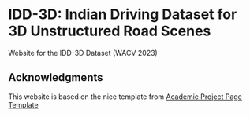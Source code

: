 # IDD-3D: Indian Driving Dataset for 3D Unstructured Road Scenes
Website for the IDD-3D Dataset (WACV 2023)

## Acknowledgments
This website is based on the nice template from [Academic Project Page Template](https://github.com/eliahuhorwitz/Academic-project-page-template)